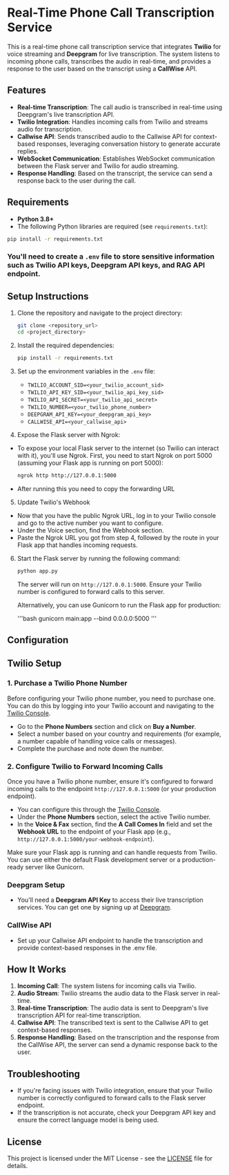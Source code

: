 # Real-Time Phone Call Transcription Service

This is a real-time phone call transcription service that integrates **Twilio** for voice streaming and **Deepgram** for live transcription. The system listens to incoming phone calls, transcribes the audio in real-time, and provides a response to the user based on the transcript using a **CallWise** API.

## Features
- **Real-time Transcription**: The call audio is transcribed in real-time using Deepgram's live transcription API.
- **Twilio Integration**: Handles incoming calls from Twilio and streams audio for transcription.
- **Callwise API**: Sends transcribed audio to the Callwise API for context-based responses, leveraging conversation history to generate accurate replies.
- **WebSocket Communication**: Establishes WebSocket communication between the Flask server and Twilio for audio streaming.
- **Response Handling**: Based on the transcript, the service can send a response back to the user during the call.

## Requirements

- **Python 3.8+**
- The following Python libraries are required (see `requirements.txt`):

```bash
pip install -r requirements.txt
```

### You'll need to create a `.env` file to store sensitive information such as Twilio API keys, Deepgram API keys, and RAG API endpoint.

## Setup Instructions

1. Clone the repository and navigate to the project directory:

   ```bash
   git clone <repository_url>
   cd <project_directory>
   ```

2. Install the required dependencies:

   ```bash
   pip install -r requirements.txt
   ```

3. Set up the environment variables in the `.env` file:

   - `TWILIO_ACCOUNT_SID=<your_twilio_account_sid>`
   - `TWILIO_API_KEY_SID=<your_twilio_api_key_sid>`
   - `TWILIO_API_SECRET=<your_twilio_api_secret>`
   - `TWILIO_NUMBER=<your_twilio_phone_number>`
   - `DEEPGRAM_API_KEY=<your_deepgram_api_key>`
   - `CALLWISE_API=<your_callwise_api>`

4. Expose the Flask server with Ngrok:
- To expose your local Flask server to the internet (so Twilio can interact with it), you'll use Ngrok. First, you need to start Ngrok on port 5000 (assuming your Flask app is running on port 5000):

    ```bash
    ngrok http http://127.0.0.1:5000
    ```

- After running this you need to copy the forwarding URL 

5. Update Twilio's Webhook
- Now that you have the public Ngrok URL, log in to your Twilio console and go to the active number you want to configure.
- Under the Voice section, find the Webhook section.
- Paste the Ngrok URL you got from step 4, followed by the route in your Flask app that handles incoming requests. 


6. Start the Flask server by running the following command:

   ```bash
   python app.py
   ```

   The server will run on `http://127.0.0.1:5000`. Ensure your Twilio number is configured to forward calls to this server.

   Alternatively, you can use Gunicorn to run the Flask app for production:

   '''bash
   gunicorn main:app --bind 0.0.0.0:5000
   '''

## Configuration

## Twilio Setup

### 1. Purchase a Twilio Phone Number

Before configuring your Twilio phone number, you need to purchase one. You can do this by logging into your Twilio account and navigating to the [Twilio Console](https://console.twilio.com/).

- Go to the **Phone Numbers** section and click on **Buy a Number**.
- Select a number based on your country and requirements (for example, a number capable of handling voice calls or messages).
- Complete the purchase and note down the number.

### 2. Configure Twilio to Forward Incoming Calls

Once you have a Twilio phone number, ensure it's configured to forward incoming calls to the endpoint `http://127.0.0.1:5000` (or your production endpoint).

- You can configure this through the [Twilio Console](https://console.twilio.com/).
- Under the **Phone Numbers** section, select the active Twilio number.
- In the **Voice & Fax** section, find the **A Call Comes In** field and set the **Webhook URL** to the endpoint of your Flask app (e.g., `http://127.0.0.1:5000/your-webhook-endpoint`).

Make sure your Flask app is running and can handle requests from Twilio. You can use either the default Flask development server or a production-ready server like Gunicorn.


### Deepgram Setup
- You'll need a **Deepgram API Key** to access their live transcription services. You can get one by signing up at [Deepgram](https://www.deepgram.com/).

### CallWise API
- Set up your Callwise API endpoint to handle the transcription and provide context-based responses in the .env file.
  
## How It Works
1. **Incoming Call**: The system listens for incoming calls via Twilio.
2. **Audio Stream**: Twilio streams the audio data to the Flask server in real-time.
3. **Real-time Transcription**: The audio data is sent to Deepgram's live transcription API for real-time transcription.
4. **Callwise API**: The transcribed text is sent to the Callwise API to get context-based responses.
5. **Response Handling**: Based on the transcription and the response from the CallWise API, the server can send a dynamic response back to the user.

## Troubleshooting
- If you're facing issues with Twilio integration, ensure that your Twilio number is correctly configured to forward calls to the Flask server endpoint.
- If the transcription is not accurate, check your Deepgram API key and ensure the correct language model is being used.


## License
This project is licensed under the MIT License - see the [LICENSE](LICENSE) file for details.
```
